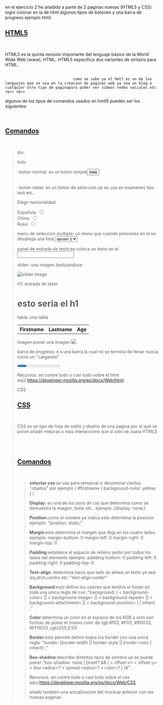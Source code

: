 en el ejercicio 2 he añadido a parte de 2 paginas nuevas (HTML5 y CSS)
logre colocar en la de html algunos tipos de botones y una barra de progreso
ejemplo html:                                    <h2 class="post-title bold"><a href="#">HTML5</a></h2>
                                    <!--<h3 class="post-author"><a href="#">Posted by micron News</a></h3>-->
                                    <br/>
                                    <p> HTML5 es la quinta revisión importante del lenguaje básico de la World Wide Web (www), HTML. HTML5 especifica dos variantes de sintaxis para HTML.<br> <br>

                                   como se sabe ya el hmtl es un de los lenguajes que se usa en la creacion de paginas web ya sea un blog o cualquier otro tipo de paginapara poder ver videos redes sociales etc <br> <br>

algunos de los tipos de comandos usados en hmtl5 pueden ser los siguientes:
</p>
<br/>
<h2 class="post-title bold"><a href="#">Comandos</a></h2>                                    
<br/>
<blockquote> 
<p>div:<div>holo</div></p>
<p>-boton normal: es un boton simple<button>hola</button><br> <br></p>
<p>-boton radial: es un boton de seleccion qe se usa en examenes tipo test etc..
<p>Elegir nacionalidad</p>
<p>
	Española: <input type="radio" name="citizenship" /><br />
	China: <input type="radio" name="citizenship" /><br />
	Rusa: <input type="radio" name="citizenship" />
</p>
<p> menu de seleccion multiple: un menu que cuando presionas en el se desplega una lista <select name="OS">
   <option value="1">opcion 1</option> 
   <option value="2">opcion 2</option> 
   <option value="3">opcion 3</option>
   <option value="10">opcion 4</option> 
   <option value="11">opcion 5</option> 
</select></p>
<p> panel de entrada de texto:se coloca un texto en el 
<input type="text" name="caja"></p>
<p>slider: una imagen deslizandose
			<div class="container">
				<div class="row">
					<div class="main-slider">
						<div class="slide-text">
						</div>
						<img src="https://pm1.narvii.com/6280/1f62c0271300306d05134eac33e412f34b90f055_hq.jpg" class="slider-hill" alt="slider image">
					</div>
				</div>
			</div>
 </p>
 <p>H1: entrada de texto <h1>esto seria el h1</h1></p>
 <p>tabla: una tabla <table style="width:100%">
  <tr>
    <th>Firstname</th>
    <th>Lastname</th> 
    <th>Age</th>
  </tr></table></p>
  <p>imagen:poner una imagen <img src="https://www.pokeflix.tv/static/thumbnails/01-indigo-league/12.png"> </p>
  <p>barra de progreso: e s una barra la cual no se termina de llenar nunca como un "cargando" <form name="barra" method="post" action="http://pagina.com/send.php">
  <!-- Barra de progreso -->
  <progress></progress>
</form></p>

Recursos: en contre todo o casi todo sobre el html aqui:https://developer.mozilla.org/es/docs/Web/html

CSS
<h2 class="post-title bold"><a href="#">CSS</a></h2>
<!--<h3 class="post-author"><a href="#">Posted by micron News</a></h3>-->
<br/>
<p>CSS es un tipo de hoja de estilo y diseño de una pagina por el que se poran añadir mejoras o mas interaccione que si solo se usara HTML5<br> <br></p><br/>
<h2 class="post-title bold"><a href="#">Comandos</a></h2><br/>
<blockquote> 
<p><strong>selector css</strong>:se usa para remarcar o denominar ciertos "objetos" por ejemplo ( #firstname { 
background-color: yellow; 
} )</p>
<p><strong>Display</strong>: es una de los usos de css que determina como se demuestra la imagen, texto etc.. ejemplo: {display: none;} </p>
<p><strong>Position</strong>:como el nombre ya indica este determina la posicion ejemplo: "position: static;"</p>
<p><strong>Margin</strong>:este determina el margen que deja en los cuatro lados ejemplo: 
margin-bottom: 0
margin-left: 0
margin-right: 0
margin-top: 0</p>
<p><strong>Padding</strong>:establece el espacio de relleno peido por todos los lados del elemento ejemplo: 
padding-bottom: 0
padding-left: 0
padding-right: 0
padding-top: 0</p>
<p><strong>Text-align</strong>: determina hacia que lado se alinea un texto ya sea izq,drch,centro etc: "text-align:center" </p>
<p><strong>Background</strong>:esto define los valores que tendria el fondo en toda una unica regla de css :"background: [  < background-color>    ||  < background-image>       ||
               < background-repeat>   ||  < background-attachment>  ||
               < background-position>
            ]   |   inherit ;"</p>
            <p><strong>Color</strong>:determina un color en el espacio de los RGB y esto son formas de poner el mismo color de rgb:#f03,
 #F03,
 #ff0033,
 #FF0033
 ,rgb(255,0,51)</p>
<p><strong>Border</strong>:esto permite definir todos los border con una unica regla: "border: [border-width || border-style || border-color | inherit] ;"</p>
<p><strong>Box-shadow</strong>:describe distintos tipos de sombra ue se puede poner:"box-shadow:  none | [inset? && [ < offset-x> < offset-y> < blur-radius>? < spread-radius>? < color>? ] ]#"</p>


Recursos: en contre todo o casi todo sobre el css aqui:https://developer.mozilla.org/es/docs/Web/CSS

añado tambien una actualizacion del mockup anterior con las nuevas paginas 
